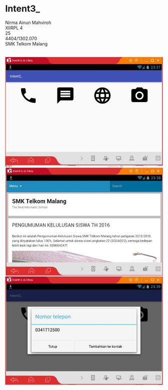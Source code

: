# Intent3_
Nirma Ainun Mahviroh <br>
XIIRPL 4 <br>
25<br>
4404/1302.070 <br>
SMK Telkom Malang <br><br><br>
![Intent3](3.JPG)<br>
![Intent3](3.1.JPG)<br>
![Intent3](3.2.JPG)<br>
